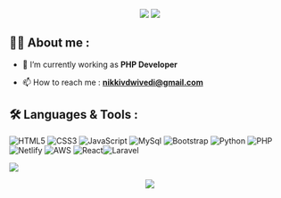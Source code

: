 <p align="center">
  <img src="https://readme-typing-svg.demolab.com/?lines=Hi+👋+from+Nikki!;Full+Stack+Software+Developer+From+India&font=Fira%20Code&center=true&width=700&height=50&weight=700&size=25&duration=2000&pause=2000">
  <img src="https://user-images.githubusercontent.com/73097560/115834477-dbab4500-a447-11eb-908a-139a6edaec5c.gif">
</p> 

## 👨‍💻 About me :

- 🌱 I’m currently working as **PHP Developer**

- 📫 How to reach me : **nikkivdwivedi@gmail.com**


<!-- 💻  -->
## 🛠️ Languages & Tools :

![HTML5](https://img.shields.io/badge/html5-%23E34F26.svg?style=for-the-badge&logo=html5&logoColor=white)
![CSS3](https://img.shields.io/badge/css3-%231572B6.svg?style=for-the-badge&logo=css3&logoColor=white)
![JavaScript](https://img.shields.io/badge/JavaScript-F7DF1E.svg?logo=javascript&logoColor=black&style=for-the-badge)
![MySql](https://img.shields.io/badge/MySql-00758f?style=for-the-badge&logo=MySql&logoColor=white)
![Bootstrap](https://img.shields.io/badge/Bootstrap-563D7C?style=for-the-badge&logo=bootstrap&logoColor=white)
![Python](https://img.shields.io/badge/Python-%231511B6.svg?style=for-the-badge&logo=Python&logoColor=white)
![PHP](https://img.shields.io/badge/php-bcae79?style=for-the-badge&logo=php&logoColor=white)
![Netlify](https://img.shields.io/badge/netlify-blue.svg?style=for-the-badge&logo=netlify&logoColor=white)
![AWS](https://img.shields.io/badge/AWS-232F3E?style=for-the-badge&logo=amazon&&logoColor=white)
![React](https://img.shields.io/badge/React-blue.svg?style=for-the-badge&logo=React&logoColor=white)![Laravel](https://img.shields.io/badge/Laravel-red.svg?style=for-the-badge&logo=Laravel&logoColor=white)



<img src="https://user-images.githubusercontent.com/73097560/115834477-dbab4500-a447-11eb-908a-139a6edaec5c.gif"> 

<p align="center"> <img src="https://readme-typing-svg.demolab.com/?lines=Thank+you+for+visiting!+😊&font=Fira%20Code&center=true&width=700&height=50&weight=600&size=18&duration=2000&pause=2000"> </p>
